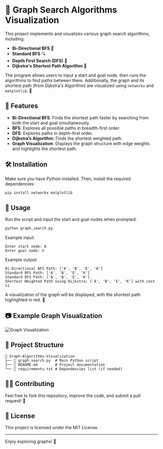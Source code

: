 # 🚀 Graph Search Algorithms Visualization

This project implements and visualizes various graph search algorithms, including:

- **Bi-Directional BFS** 🔄
- **Standard BFS** 🔍
- **Depth First Search (DFS)** 🌲
- **Dijkstra's Shortest Path Algorithm** 📏

The program allows users to input a start and goal node, then runs the algorithms to find paths between them. Additionally, the graph and its shortest path (from Dijkstra's Algorithm) are visualized using `networkx` and `matplotlib`. 🎨

## 📌 Features
- **Bi-Directional BFS**: Finds the shortest path faster by searching from both the start and goal simultaneously.
- **BFS**: Explores all possible paths in breadth-first order.
- **DFS**: Explores paths in depth-first order.
- **Dijkstra’s Algorithm**: Finds the shortest weighted path.
- **Graph Visualization**: Displays the graph structure with edge weights and highlights the shortest path.

## 🛠️ Installation
Make sure you have Python installed. Then, install the required dependencies:

```sh
pip install networkx matplotlib
```

## 🚀 Usage
Run the script and input the start and goal nodes when prompted:

```sh
python graph_search.py
```

Example input:
```
Enter start node: A
Enter goal node: V
```

Example output:
```
Bi-Directional BFS Path: ['A', 'B', 'E', 'K']
Standard BFS Path: ['A', 'B', 'E', 'K']
Standard DFS Path: ['A', 'B', 'E', 'K']
Shortest Weighted Path using Dijkstra: ['A', 'B', 'E', 'K'] with cost 11
```

A visualization of the graph will be displayed, with the shortest path highlighted in red. 🔴

## 📷 Example Graph Visualization
![Graph Visualization](https://via.placeholder.com/600x400.png?text=Graph+Visualization)

## 📁 Project Structure
```
📂 Graph-Algorithms-Visualization
├── 📜 graph_search.py  # Main Python script
├── 📜 README.md        # Project documentation
└── 📜 requirements.txt # Dependencies list (if needed)
```

## 👨‍💻 Contributing
Feel free to fork this repository, improve the code, and submit a pull request! 🚀

## 📜 License
This project is licensed under the MIT License.

---

Enjoy exploring graphs! 🎯
